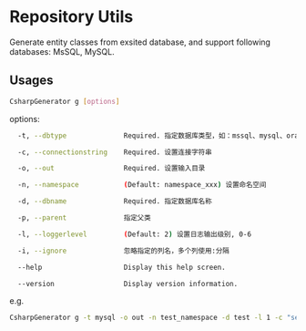 ﻿# Repository Utils
Generate entity classes from exsited database, and support following databases: MsSQL, MySQL.
## Usages
``` bash
CsharpGenerator g [options]
```
options:
``` bash
  -t, --dbtype              Required. 指定数据库类型，如：mssql、mysql、oracle

  -c, --connectionstring    Required. 设置连接字符串

  -o, --out                 Required. 设置输入目录

  -n, --namespace           (Default: namespace_xxx) 设置命名空间

  -d, --dbname              Required. 指定数据库名称

  -p, --parent              指定父类

  -l, --loggerlevel         (Default: 2) 设置日志输出级别, 0-6

  -i, --ignore				忽略指定的列名，多个列使用:分隔

  --help                    Display this help screen.

  --version                 Display version information.
```
e.g.
``` bash
CsharpGenerator g -t mysql -o out -n test_namespace -d test -l 1 -c "server=172.16.20.xx;database=test;uid=root;pwd=1234;charset='utf8'"
```